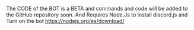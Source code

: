 The CODE of the BOT is a BETA and commands and code will be added to the GitHub repository soon.
And Requires Node.Js to install discord.js and Turn on the bot https://nodejs.org/es/download/
